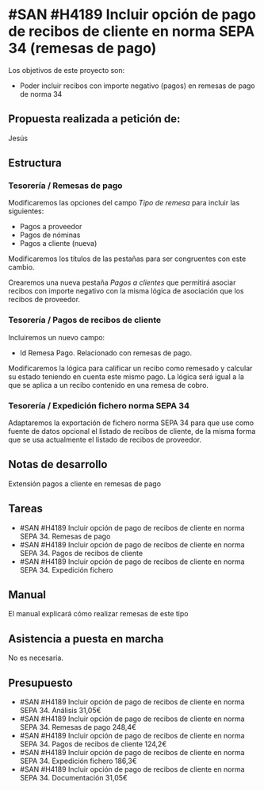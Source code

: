 # #SAN #H4189 Incluir opción de pago de recibos de cliente en norma SEPA 34 (remesas de pago)

Los objetivos de este proyecto son:
+ Poder incluir recibos con importe negativo (pagos) en remesas de pago de norma 34

## Propuesta realizada a petición de:
Jesús

## Estructura

### Tesorería / Remesas de pago
Modificaremos las opciones del campo _Tipo de remesa_ para incluir las siguientes:
+ Pagos a proveedor
+ Pagos de nóminas
+ Pagos a cliente (nueva)

Modificaremos los títulos de las pestañas para ser congruentes con este cambio.

Crearemos una nueva pestaña _Pagos a clientes_ que permitirá asociar recibos con importe negativo con la misma lógica de asociación que los recibos de proveedor.

### Tesorería / Pagos de recibos de cliente
Incluiremos un nuevo campo:
+ Id Remesa Pago. Relacionado con remesas de pago.

Modificaremos la lógica para calificar un recibo como remesado y calcular su estado teniendo en cuenta este mismo pago. La lógica será igual a la que se aplica a un recibo contenido en una remesa de cobro.

### Tesorería / Expedición fichero norma SEPA 34
Adaptaremos la exportación de fichero norma SEPA 34 para que use como fuente de datos opcional el listado de recibos de cliente, de la misma forma que se usa actualmente el listado de recibos de proveedor.

## Notas de desarrollo
Extensión pagos a cliente en remesas de pago

## Tareas
* #SAN #H4189 Incluir opción de pago de recibos de cliente en norma SEPA 34. Remesas de pago
* #SAN #H4189 Incluir opción de pago de recibos de cliente en norma SEPA 34. Pagos de recibos de cliente
* #SAN #H4189 Incluir opción de pago de recibos de cliente en norma SEPA 34. Expedición fichero

## Manual
El manual explicará cómo realizar remesas de este tipo

## Asistencia a puesta en marcha
No es necesaria.

## Presupuesto
* #SAN #H4189 Incluir opción de pago de recibos de cliente en norma SEPA 34. Análisis 31,05€
* #SAN #H4189 Incluir opción de pago de recibos de cliente en norma SEPA 34. Remesas de pago 248,4€
* #SAN #H4189 Incluir opción de pago de recibos de cliente en norma SEPA 34. Pagos de recibos de cliente 124,2€
* #SAN #H4189 Incluir opción de pago de recibos de cliente en norma SEPA 34. Expedición fichero 186,3€
* #SAN #H4189 Incluir opción de pago de recibos de cliente en norma SEPA 34. Documentación 31,05€
